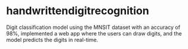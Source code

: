 # handwrittendigitrecognition

Digit classification model using the MNSIT dataset with an accuracy of 98%, implemented a web app where the users can draw digits, and the model predicts the digits in real-time. 
